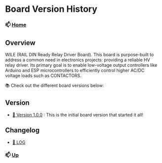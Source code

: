 # Board Version History



### 📫 [Home](https://github.com/seryalda)

## Overview

WILE (RAIL DIN Ready Relay Driver Board). This board is purpose-built to address a common need in electronics projects: providing a reliable HV relay driver. Its primary goal is to enable low-voltage output controllers like Arduino and ESP microcontrollers to efficiently control higher AC/DC voltage loads such as CONTACTORS.

📚 Check out the different board versions below:

## Version
- [🚀 Version 1.0.0](./1.0.0) : This is the initial board version that started it all!


<!--
- [🔥 Version 2.1.0](./2.1.0): A hotfix release for the board to address critical issues. [Release Notes](./2.1.0/RELEASE.md)
- [🎉 Version 3.0.0](./3.0.0): Another major board version with even more awesomeness. [Release Notes](./3.0.0/RELEASE.md)
- [🐞 Version 3.1.0](./3.1.0): Board version focused on bug fixes and improvements. [Release Notes](./3.1.0/RELEASE.md)
Feel free to explore each board version's folder for more details and release notes!
-->



## Changelog
- [🚀 LOG](./changelog.md)



### 📫 [Up](#board-version-history)
